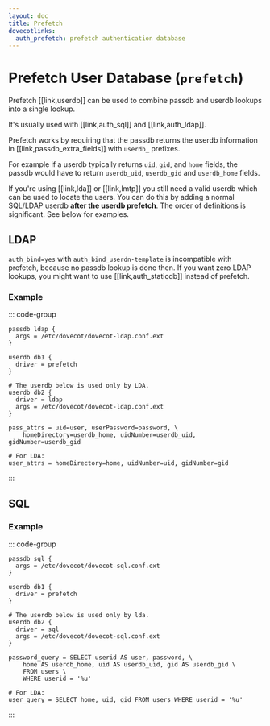 ```yaml
---
layout: doc
title: Prefetch
dovecotlinks:
  auth_prefetch: prefetch authentication database
---
```


# Prefetch User Database (`prefetch`)

Prefetch [[link,userdb]] can be used to combine passdb and userdb lookups
into a single lookup.

It's usually used with [[link,auth_sql]] and [[link,auth_ldap]].

Prefetch works by requiring that the passdb returns the userdb information
in [[link,passdb_extra_fields]] with `userdb_` prefixes.

For example if a userdb typically returns `uid`, `gid`, and `home`
fields, the passdb would have to return `userdb_uid`, `userdb_gid` and
`userdb_home` fields.

If you're using [[link,lda]] or [[link,lmtp]] you still need a valid userdb
which can be used to locate the users. You can do this by adding a normal
SQL/LDAP userdb **after the userdb prefetch**. The order of definitions is
significant. See below for examples.

## LDAP

`auth_bind=yes` with `auth_bind_userdn-template` is incompatible with
prefetch, because no passdb lookup is done then. If you want zero LDAP lookups,
you might want to use [[link,auth_staticdb]] instead of prefetch.

### Example

::: code-group
```[dovecot.conf]
passdb ldap {
  args = /etc/dovecot/dovecot-ldap.conf.ext
}

userdb db1 {
  driver = prefetch
}

# The userdb below is used only by LDA.
userdb db2 {
  driver = ldap
  args = /etc/dovecot/dovecot-ldap.conf.ext
}
```

```[dovecot-ldap.conf.ext]
pass_attrs = uid=user, userPassword=password, \
    homeDirectory=userdb_home, uidNumber=userdb_uid, gidNumber=userdb_gid

# For LDA:
user_attrs = homeDirectory=home, uidNumber=uid, gidNumber=gid
```
:::

## SQL

### Example

::: code-group
```[dovecot.conf]
passdb sql {
  args = /etc/dovecot/dovecot-sql.conf.ext
}

userdb db1 {
  driver = prefetch
}

# The userdb below is used only by lda.
userdb db2 {
  driver = sql
  args = /etc/dovecot/dovecot-sql.conf.ext
}
```

```[dovecot-sql.conf.ext]
password_query = SELECT userid AS user, password, \
    home AS userdb_home, uid AS userdb_uid, gid AS userdb_gid \
    FROM users \
    WHERE userid = '%u'

# For LDA:
user_query = SELECT home, uid, gid FROM users WHERE userid = '%u'
```
:::
